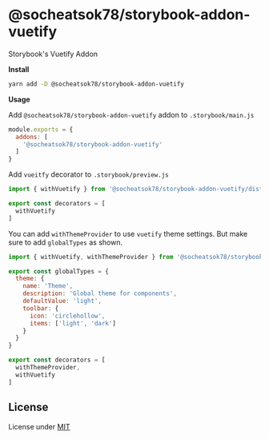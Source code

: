 # @socheatsok78/storybook-addon-vuetify

Storybook's Vuetify Addon

**Install**

```sh
yarn add -D @socheatsok78/storybook-addon-vuetify
```

**Usage**

Add `@socheatsok78/storybook-addon-vuetify` addon to `.storybook/main.js`

```js
module.exports = {
  addons: [
    '@socheatsok78/storybook-addon-vuetify'
  ]
}
```

Add `vueitfy` decorator to `.storybook/preview.js`

```js
import { withVuetify } from '@socheatsok78/storybook-addon-vuetify/dist/decorators'

export const decorators = [
  withVuetify
]
```

You can add `withThemeProvider` to use `vuetify` theme settings. But make sure to add `globalTypes` as shown.

```js
import { withVuetify, withThemeProvider } from '@socheatsok78/storybook-addon-vuetify/dist/decorators'

export const globalTypes = {
  theme: {
    name: 'Theme',
    description: 'Global theme for components',
    defaultValue: 'light',
    toolbar: {
      icon: 'circlehollow',
      items: ['light', 'dark']
    }
  }
}

export const decorators = [
  withThemeProvider,
  withVuetify
]
```

## License
License under [MIT](LICENSE)
